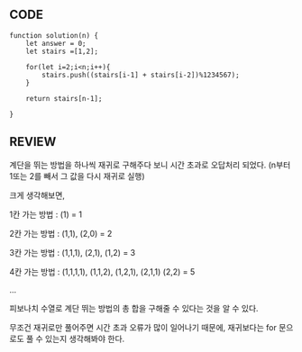 ## CODE
```
function solution(n) {
    let answer = 0;
    let stairs =[1,2];
    
    for(let i=2;i<n;i++){
        stairs.push((stairs[i-1] + stairs[i-2])%1234567);
    }

    return stairs[n-1];

}
```

## REVIEW

계단을 뛰는 방법을 하나씩 재귀로 구해주다 보니 시간 초과로 오답처리 되었다.
(n부터 1또는 2를 빼서 그 값을 다시 재귀로 실행)

크게 생각해보면,

1칸 가는 방법 : (1) = 1

2칸 가는 방법 : (1,1), (2,0) = 2

3칸 가는 방법 : (1,1,1), (2,1), (1,2) = 3

4칸 가는 방법 : (1,1,1,1), (1,1,2), (1,2,1), (2,1,1) (2,2) = 5

...

피보나치 수열로 계단 뛰는 방법의 총 합을 구해줄 수 있다는 것을 알 수 있다.

무조건 재귀로만 풀어주면 시간 초과 오류가 많이 일어나기 때문에, 재귀보다는 for 문으로도 풀 수 있는지 생각해봐야 한다.


